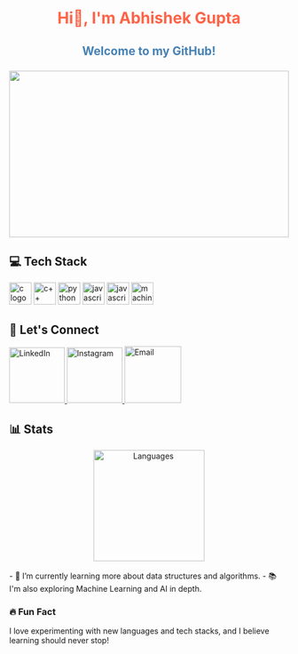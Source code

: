 <div align="center">
  <h1 style="color:#FF6347;">Hi👋, I'm Abhishek Gupta</h1>
  <h2 style="color:#4682B4;">Welcome to my GitHub!</h2>
</div>

### 
<!-- GIF for aesthetic touch -->
<img src="https://github.com/Anmol-Baranwal/Cool-GIFs-For-GitHub/assets/74038190/0c7eb6ed-663b-4ce4-bfbd-18239a38ba1b" align="center" width="100%" height="300"/>

## 💻 Tech Stack  
<div align="left">
  <img src="https://img.shields.io/badge/C-A8B9CC?logo=c&logoColor=black&style=for-the-badge" height="40" alt="c logo" />
  <img src="https://img.shields.io/badge/c++-%2300599C.svg?style=for-the-badge&logo=c%2B%2B&logoColor=white" height="40" alt="c++ logo" />
  <img src="https://img.shields.io/badge/Python-3776AB?logo=python&logoColor=white&style=for-the-badge" height="40" alt="python logo" />
  <img src="https://img.shields.io/badge/JavaScript-F7DF1E?logo=javascript&logoColor=black&style=for-the-badge" height="40" alt="javascript logo" />
  <img src="https://img.shields.io/badge/JavaScript-F7DF1E?logo=javascript&logoColor=black&style=for-the-badge" height="40" alt="javascript logo" />
  <img src="https://img.shields.io/badge/Machine_Learning-FF6F00?logo=tensorflow&logoColor=white&style=for-the-badge" height="40" alt="machine learning logo" />
</div>

###

## 🤝 Let's Connect
<div align="left">
  <a href="https://www.linkedin.com/in/abhishek-gupta-27b8451b8/" target="_blank">
    <img src="https://user-images.githubusercontent.com/74038190/235294012-0a55e343-37ad-4b0f-924f-c8431d9d2483.gif" width="100" alt="LinkedIn"/>
  </a>
  <a href="https://www.instagram.com/abhishekg16_/" target="_blank">
    <img src="https://user-images.githubusercontent.com/74038190/235294013-a33e5c43-a01c-43f6-b44d-a406d8b4ab75.gif" width="100" alt="Instagram"/>
  </a>  
  <a href="mailto:abhishek32468@gmail.com">
    <img src="https://github.com/Fyxod/fyxod/assets/140262636/cb0f74c5-b3a2-44c2-836c-be63d0f56025" width="102" alt="Email"/>
  </a>

</div>

## 📊 Stats
<div align="center">
<!--   <img src="https://github-readme-stats.vercel.app/api?username=&hide_title=false&hide_rank=false&show_icons=true&include_all_commits=true&count_private=true&disable_animations=false&theme=dark&locale=en&hide_border=true" height="200" alt="Abhishek's GitHub Stats" /> -->
<!--   <br> -->
  <img src="https://github-readme-stats.vercel.app/api/top-langs?username=AbhishekG160&locale=en&hide_title=false&layout=compact&card_width=320&langs_count=5&theme=dark&hide_border=true" height="200" alt="Languages" />
<!--   <br><br> -->
<!--   <img src="https://komarev.com/ghpvc/?username=AbhishekG160&color=blue" width="150" alt="Page views"/> -->
</div>

<br>
- 🌱 I’m currently learning more about data structures and algorithms.
- 📚 I'm also exploring Machine Learning and AI in depth.

### 🔥 Fun Fact
I love experimenting with new languages and tech stacks, and I believe learning should never stop!
